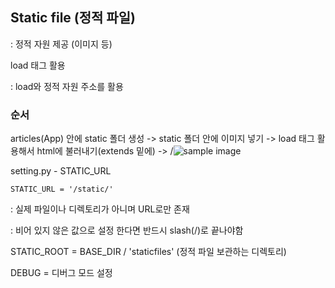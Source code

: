 ## Static file (정적 파일)

: 정적 자원 제공 (이미지 등)



load 태그 활용

: load와 정적 자원 주소를 활용



### 순서

articles(App) 안에 static 폴더 생성 -> static 폴더 안에 이미지 넣기 -> load 태그 활용해서 html에 불러내기(extends 밑에) -> /<img src="{% static 'sample-img.jpg' %}" alt="sample image">



setting.py - STATIC_URL

```django
STATIC_URL = '/static/'
```

: 실제 파일이나 디렉토리가 아니며 URL로만 존재

: 비어 있지 않은 값으로 설정 한다면 반드시 slash(/)로 끝나야함



STATIC_ROOT = BASE_DIR / 'staticfiles' (정적 파일 보관하는 디렉토리)



DEBUG = 디버그 모드 설정